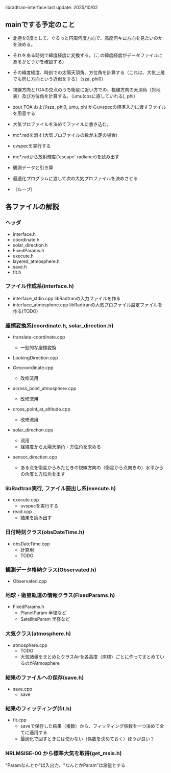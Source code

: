 libradtran-interface
last update: 2025/10/02


## mainでする予定のこと
- 北極を0度として、ぐるっと円周何度方向で、高度何キロ方向を見たいのかを決める。
- それをある時刻で緯度経度に変換する。（この緯度経度がデータファイルにあるかどうかを確認する）
- その緯度経度、時刻での太陽天頂角、方位角を計算する（これは、大気上層でも同じ方向という近似をする）（sza, phi0）
- 視線方向とTOAの交点のうち衛星に近い方での、視線方向の天頂角（対地表）及び方位角を計算する。（umu(cosに直していれる), phi）
 
- zout TOA およびsza, phi0, umu, phi からuvspecの標準入力に渡すファイルを用意する
 
- 大気プロファイルを決めてファイルに書き込む。
- mc*.radを消す(大気プロファイルの数が未定の場合)
 
- uvspecを実行する
- mc*.radから放射輝度('escape' radiance)を読み出す
- 観測データと引き算
- 最適化プログラムに渡して次の大気プロファイルを決めさせる
- （ループ）


## 各ファイルの解説
### ヘッダ
- interface.h
- coordinate.h
- solar_direction.h
- FixedParams.h
- execute.h
- layered_atmosphere.h
- save.h
- fit.h

### ファイル作成系(interface.h)
- interface_stdin.cpp	libRadtranの入力ファイルを作る
- interface_atmosphere.cpp	libRadtranの大気プロファイル設定ファイルを作る(TODO)

### 座標変換系(coordinate.h, solar_direction.h)
- translate-coordinate.cpp
	- 一般的な座標変換

- LookingDirection.cpp
- Geocoordinate.cpp
	- 改修流用
- across_point_atmosphere.cpp
	- 改修流用
- cross_point_at_altitude.cpp
	- 改修流用
- solar_direction.cpp
	- 流用
	- 経緯度から太陽天頂角・方位角を求める
- sensor_direction.cpp
	- ある点を衛星からみたときの視線方向の（衛星から点向きの）水平からの角度と方位角を出す

### libRadtran実行, ファイル読出し系(execute.h)
- execute.cpp
	- uvspecを実行する
- read.cpp
	- 結果を読み出す

### 日付時刻クラス(obsDateTime.h)
- obsDateTime.cpp
	- 計算用
	- TODO

### 観測データ格納クラス(Observated.h)
- Observated.cpp

### 地球・衛星軌道の情報クラス(FixedParams.h)
- FixedParams.h
	- PlanetParam 半径など
	- SatelliteParam 半径など

### 大気クラス(atmosphere.h)
- atmosphere.cpp
	- TODO
	- 大気諸量をまとめたクラスAirを各高度（座標）ごとに作ってまとめているのがAtmosphere

### 結果のファイルへの保存(save.h)
- save.cpp
	- save

### 結果のフィッティング(fit.h)
- fit.cpp
	- saveで保存した結果（複数）から、フィッティング係数を一つ決めて全てに適用する
	- 最適化で回すときには使わない（係数を決めておく）ほうが良い？

### NRLMSISE-00 から標準大気を取得(get_msis.h)


"Paramなんとか"は入出力、"なんとかParam"は諸量とする
